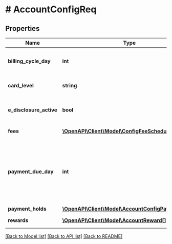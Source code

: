 # # AccountConfigReq

## Properties

Name | Type | Description | Notes
------------ | ------------- | ------------- | -------------
**billing_cycle_day** | **int** | Day of month the billing cycle starts.  If an override value is not provided, the default value is derived from the bundle. | [optional]
**card_level** | **string** | Level of the credit card. | [optional] [default to 'NA']
**e_disclosure_active** | **bool** | A value of &#x60;true&#x60; indicates that the account holder consents to receiving disclosures and statements electronically. | [optional] [default to false]
**fees** | [**\OpenAPI\Client\Model\ConfigFeeScheduleReq[]**](ConfigFeeScheduleReq.md) | Contains one or more fees associated with the credit account. | [optional]
**payment_due_day** | **int** | Day of month the payment for the previous billing cycle is due.  This field is deprecated. Use the &#x60;account.payment_due_interval&#x60; field instead. To retrieve &#x60;payment_due_interval&#x60;, see &lt;&lt;/core-api/policies#retrieveProductPolicy, Retrieve credit product policy, payments.payment_due_interval&gt;&gt;. | [optional]
**payment_holds** | [**\OpenAPI\Client\Model\AccountConfigPaymentHolds**](AccountConfigPaymentHolds.md) |  | [optional]
**rewards** | [**\OpenAPI\Client\Model\AccountReward[]**](AccountReward.md) | Contains one or more rewards associated with the credit account. | [optional]

[[Back to Model list]](../../README.md#models) [[Back to API list]](../../README.md#endpoints) [[Back to README]](../../README.md)
